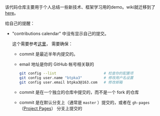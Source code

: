 该代码仓库主要用于个人总结一些新技术、框架学习用的demo。wiki就迁移到了 [here](https://btpka3.github.io/btpka3/)。

给自己的提醒：

* "contributions calendar" 中没有显示自己的提交。

    这个需要参考[这里](https://help.github.com/articles/why-are-my-contributions-not-showing-up-on-my-profile/)， 需要确保：

    * commit 是最近半年内提交的。
    * email 地址是你的 GitHub 帐号相关联的

        ```sh
        git config --list                      # 检查你的配置项
        git config user.name "btpka3"          # 修改用户名设置
        git config user.email btpka3@163.com   # 修改邮箱
        ```
    * commit 是在一个独立的仓库中提交的，而不是一个 fork 的仓库
    * commit 是在默认分支上（通常是 `master` ）提交的，或者在 `gh-pages`（[Project Pages](https://help.github.com/articles/user-organization-and-project-pages/#project-pages)） 分支上提交的
